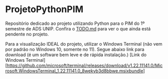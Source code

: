 # ProjetoPythonPIM
Repositório dedicado ao projeto utilizando Python para o PIM do 1º semestre de ADS UNIP.
Confira o [TODO.md](TODO.md) para ver o que ainda está pendente no projeto.

Para a visualização IDEAL do projeto, utilizar o Windows Terminal (não vem por padrão no
Windows 10, somente no 11). Segue abaixo link para download (é um software bem leve e de
rápida instalação.)
[Link do Windows Terminal][https://github.com/microsoft/terminal/releases/download/v1.22.11141.0/Microsoft.WindowsTerminal_1.22.11141.0_8wekyb3d8bbwe.msixbundle]